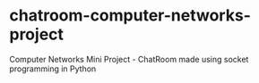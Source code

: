 # chatroom-computer-networks-project
Computer Networks Mini Project -  ChatRoom made using socket programming in Python

